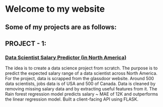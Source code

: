 # Welcome to my website 

## Some of my projects are as follows: 

## PROJECT - 1: 
### <a href='https://arooj1.github.io/ds_salary_proj/' >Data Scientist Salary Predictor (in North America)</a>

<p>The idea is to create a data science project from scratch. The purpose is to predict the expected salary range of a data scientist across North America.
For the project, data is scrapped from the glassdoor website. Around 500 data scientists, jobs data is of USA and 500 of Canada.
Data is cleaned by removing missing salary data and by extracting useful features from it.
The Rain forest regression model predicts salary ~ MAE of 12K and outperforms the linear regression model.
Built a client-facing API using FLASK.</p>



